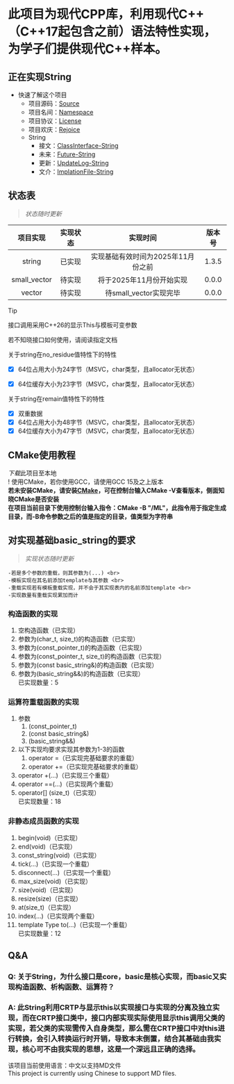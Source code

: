 # 此项目为现代CPP库，利用现代C++（C++17起包含之前）语法特性实现，为学子们提供现代C++样本。

## 正在实现String

* 快速了解这个项目
    - 项目源码：[Source]
    - 项目名间：[Namespace]
    - 项目协议：[License]
    - 项目欢庆：[Rejoice]
    - String
        - 接文：[ClassInterface-String]
        - 未来：[Future-String]
        - 更新：[UpdateLog-String]
        - 文介：[ImplationFile-String]

## 状态表
> *状态随时更新*

| 项目实现 | 实现状态 | 实现时间 | 版本号 |
| :---: | :---: | :---: | :---: |
| string | 已实现 | 实现基础有效时间为2025年11月份之前 | 1.3.5 |
| small_vector | 待实现 | 将于2025年11月份开始实现 | 0.0.0 |
| vector | 待实现 | 待small_vector实现完毕 | 0.0.0 |

> [!TIP]
> 接口调用采用C++26的显示This与模板可变参数
>
> 若不知晓接口如何使用，请阅读指定文档

<dl>
    <dt>关于string在no_residue值特性下的特性</dt>
</dl>

- [x] 64位占用大小为24字节（MSVC，char类型，且allocator无状态）
- [x] 64位缓存大小为23字节（MSVC，char类型，且allocator无状态）


<dl>
    <dt>关于string在remain值特性下的特性</dt>
</dl>

- [x] 双重数据
- [x] 64位占用大小为48字节（MSVC，char类型，且allocator无状态）
- [x] 64位缓存大小为47字节（MSVC，char类型，且allocator无状态）

## CMake使用教程
*下载*此项目至本地 <br>
! 使用CMake，若你使用GCC，请使用GCC 15及之上版本 <br>
**若未安装CMake，请安装[CMake](https://cmake.org/)，可在控制台输入CMake -V查看版本，侧面知晓CMake是否安装** <br>
**在项目当前目录下使用控制台输入指令：CMake -B "/ML"，此指令用于指定生成目录，而-B命令参数之后的值是指定的目录，值类型为字符串** <br>

## 对实现基础basic_string的要求
> *实现状态随时更新*

    -若是多个参数的重载，则其参数为(...) <br>
    -模板实现在其名前添加template与其参数 <br>
    -重载实现若有模板重载实现，并不会于其实现表内的名前添加template <br>
    -实现数量有重载实现累加而计

### 构造函数的实现
1. 空构造函数（已实现）
2. 参数为(char_t, size_t)的构造函数（已实现）
3. 参数为(const_pointer_t)的构造函数（已实现）
4. 参数为(const_pointer_t, size_t)的构造函数（已实现）
5. 参数为(const basic_string&)的构造函数（已实现）
6. 参数为(basic_string&&)的构造函数（已实现）<br>
    已实现数量：5

### 运算符重载函数的实现
1. 参数
    1. (const_pointer_t)
    2. (const basic_string&)
    3. (basic_string&&)
2. 以下实现均要求实现其参数为1-3的函数
    1. operator =（已实现完基础要求的重载）
    3. operator +=（已实现完基础要求的重载）
3. operator +(...)（已实现三个重载）
4. operator ==(...)（已实现两个重载）
5. operator[] (size_t)（已实现）<br>
    已实现数量：18

### 非静态成员函数的实现
 1. begin(void)（已实现）
 2. end(void)（已实现）
 3. const_string(void)（已实现）
 4. tick(...)（已实现一个重载）
 5. disconnect(...)（已实现一个重载）
 6. max_size(void)（已实现）
 7. size(void)（已实现）
 8. resize(size)（已实现）
 9. at(size_t)（已实现）
10. index(...)（已实现两个重载）
11. template<class Type> Type to(...)（已实现一个重载）<br>
    已实现数量：12

## Q&A
### Q: 关于String，为什么接口是core，basic是核心实现，而basic又实现构造函数、析构函数、运算符？
### A: 此String利用CRTP与显示this以实现接口与实现的分离及独立实现，而在CRTP接口类中，接口内部实现实际使用显示this调用父类的实现，若父类的实现需传入自身类型，那么需在CRTP接口中对this进行转换，会引入转换运行时开销，导致本末倒置，结合其基础由我实现，核心可不由我实现的思想，这是一个深远且正确的选择。

该项目当前使用语言：中文以支持MD文件 <br>
This project is currently using Chinese to support MD files.

[Source]: https://github.com/RockingHeart/Modern-Librarys/tree/main/ModernLibrary/Src
[Namespace]: https://github.com/RockingHeart/Modern-Librarys/blob/main/Describes/Namespace.md
[License]: https://github.com/RockingHeart/Modern-Librarys/blob/main/Describes/License.md
[Rejoice]: https://github.com/RockingHeart/Modern-Librarys/blob/main/Describes/Rejoice.md

[ClassInterface-String]: https://github.com/RockingHeart/Modern-Librarys/blob/main/Describes/String/ClassInterface-String.md
[Future-String]: https://github.com/RockingHeart/Modern-Librarys/blob/main/Describes/String/Future-String.md
[UpdateLog-String]: https://github.com/RockingHeart/Modern-Librarys/blob/main/Describes/String/UpdateLog-String.md
[ImplationFile-String]: https://github.com/RockingHeart/Modern-Librarys/blob/main/Describes/String/ImplationFile-String.md